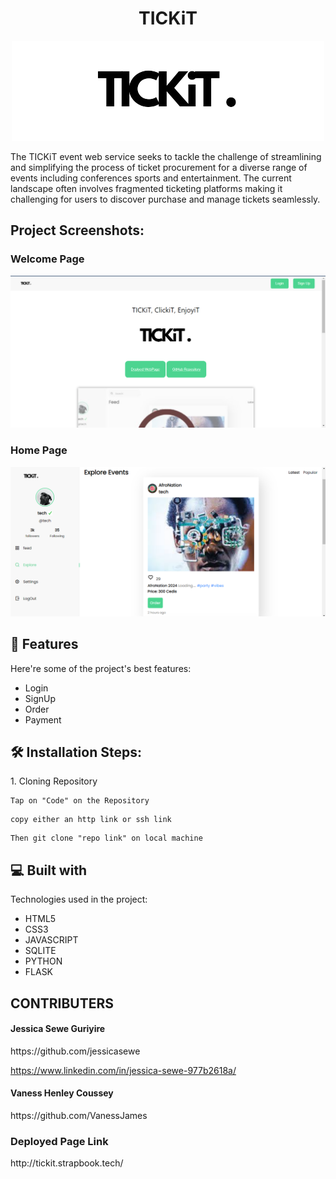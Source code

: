 <h1 align="center" id="title">TICKiT</h1>

<p align="center"><img src="tickit (2).png" alt="project-image"></p>

<p id="description">The TICKiT event web service seeks to tackle the challenge of streamlining and simplifying the process of ticket procurement for a diverse range of events including conferences sports and entertainment. The current landscape often involves fragmented ticketing platforms making it challenging for users to discover purchase and manage tickets seamlessly.</p>

<h2>Project Screenshots:</h2>

<h3>Welcome Page</h3>

<img src="welcomepage.png">


<h3>Home Page</h3>
<img src="homepage.png">


<h2>🧐 Features</h2>

Here're some of the project's best features:

*   Login
*   SignUp
*   Order
*   Payment


<h2>🛠️ Installation Steps:</h2>

<p>1. Cloning Repository</p>

```
Tap on "Code" on the Repository
```

```
copy either an http link or ssh link
```

```
Then git clone "repo link" on local machine 
```


<h2>💻 Built with</h2>

Technologies used in the project:

*   HTML5
*   CSS3
*   JAVASCRIPT
*   SQLITE
*   PYTHON
*   FLASK

<h2>CONTRIBUTERS</h2>

<h4>Jessica Sewe Guriyire</h4> 
https://github.com/jessicasewe

https://www.linkedin.com/in/jessica-sewe-977b2618a/

<h4>Vaness Henley Coussey</h4> 
https://github.com/VanessJames

<h3>Deployed Page Link</h3>
http://tickit.strapbook.tech/
